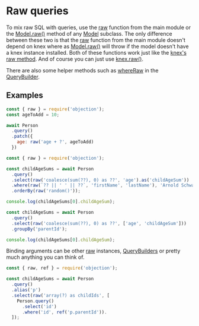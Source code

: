 # Raw queries

To mix raw SQL with queries, use the [raw](/api/objection/#raw) function from the main module or the [Model.raw()](/api/model/static-properties.html#static-raw) method of any [Model](/api/model/) subclass. The only difference between these two is that the [raw](/api/objection/#raw) function from the main module doesn't depend on knex where as [Model.raw()](/api/model/static-properties.html#static-raw) will throw if the model doesn't have a knex instance installed. Both of these functions work just like the [knex's raw method](http://knexjs.org/#Raw). And of course you can just use [knex.raw()](http://knexjs.org/#Raw).

There are also some helper methods such as [whereRaw](/api/query-builder/instance-methods.html#whereraw) in the [QueryBuilder](/api/query-builder/).

## Examples

```js
const { raw } = require('objection');
const ageToAdd = 10;

await Person
  .query()
  .patch({
    age: raw('age + ?', ageToAdd)
  })
```

```js
const { raw } = require('objection');

const childAgeSums = await Person
  .query()
  .select(raw('coalesce(sum(??), 0) as ??', 'age').as('childAgeSum'))
  .where(raw(`?? || ' ' || ??`, 'firstName', 'lastName'), 'Arnold Schwarzenegger')
  .orderBy(raw('random()'));

console.log(childAgeSums[0].childAgeSum);
```

```js
const childAgeSums = await Person
  .query()
  .select(raw('coalesce(sum(??), 0) as ??', ['age', 'childAgeSum']))
  .groupBy('parentId');

console.log(childAgeSums[0].childAgeSum);
```

Binding arguments can be other [raw](/api/objection/#raw) instances, [QueryBuilders](/api/query-builder/) or pretty much anything you can think of.

```js
const { raw, ref } = require('objection');

const childAgeSums = await Person
  .query()
  .alias('p')
  .select(raw('array(?) as childIds', [
    Person.query()
      .select('id')
      .where('id', ref('p.parentId')).
  ]);
```
